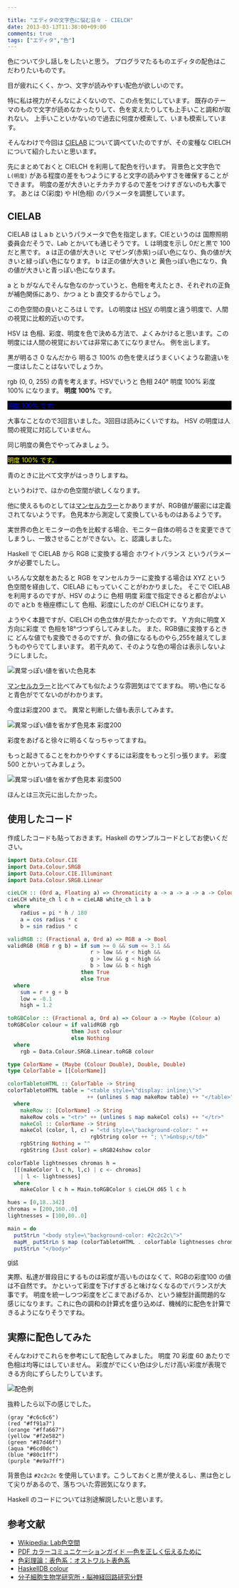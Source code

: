 ```yaml
---

title: "エディタの文字色に悩む日々 - CIELCH"
date: 2013-03-13T11:38:00+09:00
comments: true
tags: ["エディタ","色"]
---
```


色について少し話しをしたいと思う。
プログラマたるものエディタの配色はこだわりたいものです。

目が疲れにくく、かつ、文字が読みやすい配色が欲しいのです。

特に私は視力がそんなによくないので、この点を気にしています。
既存のテーマのもので文字が読めなかったりして、色を変えたりしても上手いこと調和が取れない。
上手いこといかないので過去に何度か模索して、いまも模索しています。

そんなわけで今回は [CIELAB](http://ja.wikipedia.org/wiki/L*a*b*%E8%A1%A8%E8%89%B2%E7%B3%BB) について調べていたのですが、その変種な CIELCH について紹介したいと思います。

先にまとめておくと CIELCH を利用して配色を行います。
背景色と文字色で `L(明度)` がある程度の差をもつようにすると文字の読みやすさを確保することができます。
明度の差が大きいとチカチカするので差をつけすぎないのも大事です。
あとは C(彩度) や H(色相) のパラメータを調整しています。

## CIELAB

CIELAB は L a b というパラメータで色を指定します。CIEというのは 国際照明委員会だそうで、Lab とかいても通じそうです。
L は明度を示し 0だと黒で 100だと黒です。
a は正の値が大きいと マゼンダ(赤紫)っぽい色になり、負の値が大きいと緑っぽい色になります。
b は正の値が大きいと 黄色っぽい色になり、負の値が大きいと青っぽい色になります。

a と b がなんでそんな色なのかっていうと、色相を考えたとき、それぞれの正負が補色関係にあり、かつ a と b 直交するからでしょう。

この色空間の良いところは L です。
Lの明度は [HSV](http://ja.wikipedia.org/wiki/HSV%E8%89%B2%E7%A9%BA%E9%96%93)  の明度と違う明度で、人間の視覚に比較的近いのです。

HSV は 色相、彩度、明度を色で決める方法で、よくみかけると思います。この明度には人間の視覚においては非常にあてになりません。
例を出します。

黒が明るさ 0 なんだから 明るさ 100% の色を使えばうまくいくような勘違いを一度はしたことはないでしょうか。

rgb (0, 0, 255) の青を考えます。HSVでいうと 色相 240° 明度 100% 彩度 100% になります。 **明度 100%** です。

<div style="background-color: black; color: #0000FF">
明度 100% です。
</div>

大事なことなので3回言いました。3回目は読みにくいですね。
HSV の明度は人間の視覚に対応していません。

同じ明度の黄色でやってみましょう。

<div style="background-color: black; color: #FFFF00">
明度 100% です。
</div>

青のときに比べて文字がはっきりしますね。

というわけで、ほかの色空間が欲しくなります。

他に使えるものとしては[マンセルカラー](http://ja.wikipedia.org/wiki/%E3%83%9E%E3%83%B3%E3%82%BB%E3%83%AB%E3%83%BB%E3%82%AB%E3%83%A9%E3%83%BC%E3%83%BB%E3%82%B7%E3%82%B9%E3%83%86%E3%83%A0)とかありますが、RGB値が厳密には定義されてないようです。
色見本から測定して変換しているものはあるようです。

実世界の色とモニターの色を比較する場合、モニター自体の明るさを変更できてしまうし、一致させることができない。と、認識しました。

Haskell で CIELAB から RGB に変換する場合 ホワイトバランス というパラメータが必要でしたし。

いろんな文献をあたると RGB をマンセルカラーに変換する場合は XYZ という色空間を経由して、CIELAB にもっていくことがわかりました。
そこで CIELAB を利用するのですが、HSV のように 色相 明度 彩度で指定できると都合がよいので aとb を極座標にして 色相、彩度にしたのが CIELCH になります。

ようやく本題ですが、CIELCH の色立体が見たかったのです。
Y 方向に明度 X 方向に彩度 で 色相を18°づつずらしてみました。
また、RGB値に変換するときに どんな値でも変換できるのですが、負の値になるものやら,255を越えてしまうものやらでてしまいます。
若干丸めて、そのような色の場合は表示しないようにしました。

![異常っぽい値を省いた色見本](/images/cielch0.png)

[マンセルカラー](http://www.dic-color.com/knowledge/080926.html)と比べてみても似たような雰囲気はでてますね。
明い色になると青色がでてないのがわかります。


今度は彩度200 まで。
異常と判断した値も表示してみます。

![異常っぽい値を省かず色見本 彩度200](/images/cielch1.png)

彩度をあげると徐々に明るくなっちゃってますね。


もっと起きてることをわかりやすくするには彩度をもっと引っ張ります。
彩度500 とかいってみましょう。

![異常っぽい値を省かず色見本 彩度500](/images/cielch2.png)

ほんとは三次元に出したかった。

## 使用したコード

作成したコードも貼っておきます。Haskell のサンプルコードとしてお使いください。

```haskell
import Data.Colour.CIE
import Data.Colour.SRGB
import Data.Colour.CIE.Illuminant
import Data.Colour.SRGB.Linear

cieLCH :: (Ord a, Floating a) => Chromaticity a -> a -> a -> a -> Colour a
cieLCH white_ch l c h = cieLAB white_ch l a b
  where
    radius = pi * h / 180
    a = cos radius * c
    b = sin radius * c

validRGB :: (Fractional a, Ord a) => RGB a -> Bool
validRGB (RGB r g b) = if sum >= 0 && sum <= 3.1 &&
                          r > low && r < high &&
                          g > low && g < high &&
                          b > low && b < high
                       then True
                       else True
  where
    sum = r + g + b
    low = -0.1
    high = 1.2

toRGBColor :: (Fractional a, Ord a) => Colour a -> Maybe (Colour a)
toRGBColor colour = if validRGB rgb
                    then Just colour
                    else Nothing
  where
    rgb = Data.Colour.SRGB.Linear.toRGB colour

type ColorName = (Maybe (Colour Double), Double, Double)
type ColorTable = [[ColorName]]

colorTabletoHTML :: ColorTable -> String
colorTabletoHTML table = "<table style=\"display: inline;\">"
                         ++ (unlines $ map makeRow table) ++ "</table>"
  where
    makeRow :: [ColorName] -> String
    makeRow cols = "<tr>" ++ (unlines $ map makeCol cols) ++ "</tr>"
    makeCol :: ColorName -> String
    makeCol (color, l, c) = "<td style=\"background-color: " ++
                          rgbString color ++ "; \">&nbsp;</td>"
    rgbString Nothing = ""
    rgbString (Just color) = sRGB24show color

colorTable lightnesses chromas h =
  [[(makeColor l c h, l,c) | c <- chromas]
    | l <- lightnesses]
  where
    makeColor l c h = Main.toRGBColor $ cieLCH d65 l c h

hues = [0,18..342]
chromas = [200,160..0]
lightnesses = [100,80..0]

main = do
  putStrLn "<body style=\"background-color: #2c2c2c\">"
  mapM_ putStrLn $ map (colorTabletoHTML . colorTable lightnesses chromas) hues
  putStrLn "</body>"
```
[gist](https://gist.github.com/eiel/5148886)

実際、私達が普段目にするものは彩度が高いものはなくて、RGBの彩度100 の値は不自然です。
かといって彩度を下げすぎると味けなくなるのでバランスが大事です。
明度を統一しつつ彩度をどこまであげるか、という線型計画問題的な感じになります。これに色の調和の計算式を盛り込めば、機械的に配色を計算できるようになりそうですね。

## 実際に配色してみた

そんなわけでこれらを参考にして配色してみました。
明度 70 彩度 60 あたりで 色相は均等にはしていません。
彩度がでにくい色は少しだけ高い彩度が表現できる方向にずらしたりしています。

![配色例](/images/color.png)

抜粋したら以下の感じでした。
```
(gray "#c6c6c6")
(red "#ff91a7")
(orange "#ffa667")
(yellow "#f2e582")
(green "#87d46f")
(aqua "#6cd0dc")
(blue "#80c1ff")
(purple "#e9a7ff")
```

背景色は `#2c2c2c` を使用しています。こうしておくと黒が使えるし、黒は色として尖りがあるので、落ちついた雰囲気になります。

Haskell のコードについては別途解説したいと思います。

## 参考文献

* [Wikipedia: Lab色空間](http://ja.wikipedia.org/wiki/L*a*b*%E8%A1%A8%E8%89%B2%E7%B3%BB)
* [PDF カラーコミュニケーションガイド —色を正しく伝えるために](http://www.xrite.com/documents/literature/ja/L10-001_Understand_Color_ja.pdf)
* [色彩理論：表色系：オストワルト表色系](http://www.nanisama.com/color/system/Ostwalt/index.html)
* [HaskellDB colour](http://hackage.haskell.org/package/colour)
* [分子細胞生物学研究所・脳神経回路研究分野](http://jfly.iam.u-tokyo.ac.jp/lab/colorresearch.html)
